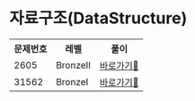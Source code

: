 <h1>자료구조(DataStructure)</h1>

<table>
  <tr>
    <th>문제번호</th>
    <th>레벨</th>
    <th>풀이</th>
    
   
  </tr>
  <tr>
    <td>2605</td>
    <td> BronzeⅡ </td>
   <td> <a href="#">바로가기💨</a> </td>
  </tr>
  <tr>
    <td>31562</td>
    <td> BronzeⅠ </td>
   <td> <a href="#">바로가기💨</a> </td>
  </tr>

  
</table>

